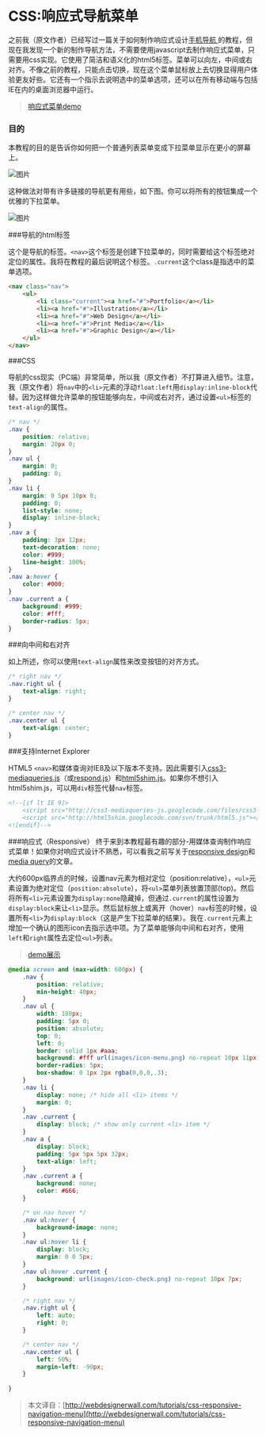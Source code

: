 CSS:响应式导航菜单
=================

之前我（原文作者）已经写过一篇关于如何制作响应式设计[手机导航 ](http://webdesignerwall.com/tutorials/mobile-navigation-design-tutorial)的教程，但现在我发现一个新的制作导航方法，不需要使用javascript去制作响应式菜单，只需要用css实现。它使用了简洁和语义化的html5标签。菜单可以向左，中间或右对齐。不像之前的教程，只能点击切换，现在这个菜单鼠标放上去切换显得用户体验更友好些。它还有一个指示去说明选中的菜单选项，还可以在所有移动端与包括IE在内的桌面浏览器中运行。

> [响应式菜单demo](http://webdesignerwall.com/demo/responsive-menu/)

### 目的
本教程的目的是告诉你如何把一个普通列表菜单变成下拉菜单显示在更小的屏幕上。

![图片](http://webdesignerwall.com/wp-content/uploads/2013/01/purpose-of-responsive-menu.png)

这种做法对带有许多链接的导航更有用些，如下图。你可以将所有的按钮集成一个优雅的下拉菜单。

![图片](http://webdesignerwall.com/wp-content/uploads/2013/01/purpose-of-responsive-menu-2.png)

###导航的html标签

这个是导航的标签。`<nav>`这个标签是创建下拉菜单的，同时需要给这个标签绝对定位的属性。我将在教程的最后说明这个标签。`.current`这个class是指选中的菜单选项。

```html
<nav class="nav">
	<ul>
		<li class="current"><a href="#">Portfolio</a></li>
		<li><a href="#">Illustration</a></li>
		<li><a href="#">Web Design</a></li>
		<li><a href="#">Print Media</a></li>
		<li><a href="#">Graphic Design</a></li>
	</ul>
</nav>
```

###CSS

导航的css现实（PC端）非常简单，所以我（原文作者）不打算进入细节。注意，我（原文作者）将`nav`中的`<li>`元素的浮动`float:left`用`display:inline-block`代替。因为这样做允许菜单的按钮能够向左，中间或右对齐，通过设置`<ul>`标签的`text-align`的属性。

```css
/* nav */
.nav {
	position: relative;
	margin: 20px 0;
}
.nav ul {
	margin: 0;
	padding: 0;
}
.nav li {
	margin: 0 5px 10px 0;
	padding: 0;
	list-style: none;
	display: inline-block;
}
.nav a {
	padding: 3px 12px;
	text-decoration: none;
	color: #999;
	line-height: 100%;
}
.nav a:hover {
	color: #000;
}
.nav .current a {
	background: #999;
	color: #fff;
	border-radius: 5px;
}
```
###向中间和右对齐

如上所述，你可以使用`text-align`属性来改变按钮的对齐方式。

```css
/* right nav */
.nav.right ul {
	text-align: right;
}

/* center nav */
.nav.center ul {
	text-align: center;
}
```
###支持Internet Explorer

HTML5  `<nav>`和媒体查询对IE8及以下版本不支持。因此需要引入[css3-mediaqueries.js](https://code.google.com/p/css3-mediaqueries-js/)（或[respond.js](https://github.com/scottjehl/Respond)）和[html5shim.js](https://code.google.com/p/html5shim/)。如果你不想引入html5shim.js，可以用`div`标签代替`nav`标签。

```html
<!--[if lt IE 9]>
	<script src="http://css3-mediaqueries-js.googlecode.com/files/css3-mediaqueries.js"></script>
	<script src="http://html5shim.googlecode.com/svn/trunk/html5.js"></script>
<![endif]-->
```

###响应式（Responsive）
终于来到本教程最有趣的部分-用媒体查询制作响应式菜单！如果你对响应式设计不熟悉，可以看我之前写关于[responsive design](http://webdesignerwall.com/tutorials/responsive-design-in-3-steps)和[media query](http://webdesignerwall.com/tutorials/css3-media-queries)的文章。

大约600px临界点的时候，设置nav元素为相对定位（position:relative），`<ul>`元素设置为绝对定位（`position:absolute`），将`<ul>`菜单列表放置顶部(top)。然后将所有`<li>`元素设置为`display:none`隐藏掉，但通过`.current`的属性设置为`display:block`来让`<li>`显示。然后鼠标放上或离开（hover）`nav`标签的时候，设置所有`<li>`为`display:block`（这是产生下拉菜单的结果）。我在`.current`元素上增加一个确认的图形icon去指示选中项。为了菜单能够向中间和右对齐，使用`left`和`right`属性去定位`<ul>`列表。

> [demo展示](http://webdesignerwall.com/demo/responsive-menu/)

```css
@media screen and (max-width: 600px) {
	.nav {
		position: relative;
		min-height: 40px;
	}	
	.nav ul {
		width: 180px;
		padding: 5px 0;
		position: absolute;
		top: 0;
		left: 0;
		border: solid 1px #aaa;
		background: #fff url(images/icon-menu.png) no-repeat 10px 11px;
		border-radius: 5px;
		box-shadow: 0 1px 2px rgba(0,0,0,.3);
	}
	.nav li {
		display: none; /* hide all <li> items */
		margin: 0;
	}
	.nav .current {
		display: block; /* show only current <li> item */
	}
	.nav a {
		display: block;
		padding: 5px 5px 5px 32px;
		text-align: left;
	}
	.nav .current a {
		background: none;
		color: #666;
	}

	/* on nav hover */
	.nav ul:hover {
		background-image: none;
	}
	.nav ul:hover li {
		display: block;
		margin: 0 0 5px;
	}
	.nav ul:hover .current {
		background: url(images/icon-check.png) no-repeat 10px 7px;
	}

	/* right nav */
	.nav.right ul {
		left: auto;
		right: 0;
	}

	/* center nav */
	.nav.center ul {
		left: 50%;
		margin-left: -90px;
	}
	
}
```

> 本文译自：[http://webdesignerwall.com/tutorials/css-responsive-navigation-menu](http://webdesignerwall.com/tutorials/css-responsive-navigation-menu)




